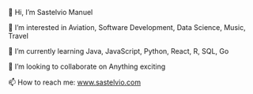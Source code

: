 👋 Hi, I’m Sastelvio Manuel

👀 I’m interested in Aviation, Software Development, Data Science, Music, Travel

🌱 I’m currently learning Java, JavaScript, Python, React, R, SQL, Go

💞️ I’m looking to collaborate on Anything exciting

📫 How to reach me: www.sastelvio.com
<!---
sastelvios/sastelvios is a ✨ special ✨ repository because its `README.md` (this file) appears on your GitHub profile.
You can click the Preview link to take a look at your changes.
--->
